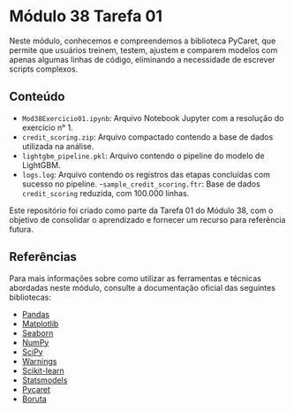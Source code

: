 # Módulo 38 Tarefa 01

Neste módulo, conhecemos e compreendemos a biblioteca PyCaret, que permite que usuários treinem, testem, ajustem e comparem modelos com apenas algumas linhas de código, eliminando a necessidade de escrever scripts complexos.

## Conteúdo

- `Mod38Exercicio01.ipynb`: Arquivo Notebook Jupyter com a resolução do exercício n° 1.
- `credit_scoring.zip`: Arquivo compactado contendo a base de dados utilizada na análise.
- ``lightgbm_pipeline.pkl``: Arquivo contendo o pipeline do modelo de LightGBM.
- ``logs.log``: Arquivo contendo os registros das etapas concluídas com sucesso no pipeline.
-`sample_credit_scoring.ftr`: Base de dados ``credit_scoring`` reduzida, com 100.000 linhas.

Este repositório foi criado como parte da Tarefa 01 do Módulo 38, com o objetivo de consolidar o aprendizado e fornecer um recurso para referência futura.

## Referências

Para mais informações sobre como utilizar as ferramentas e técnicas abordadas neste módulo, consulte a documentação oficial das seguintes bibliotecas:

- [Pandas](https://pandas.pydata.org/docs/)
- [Matplotlib](https://matplotlib.org/stable/contents.html)
- [Seaborn](https://seaborn.pydata.org/tutorial.html)
- [NumPy](https://numpy.org/doc/)
- [SciPy](https://docs.scipy.org/doc/scipy/)
- [Warnings](https://docs.python.org/3/library/warnings.html)
- [Scikit-learn](https://scikit-learn.org/stable/)
- [Statsmodels](https://www.statsmodels.org/stable/index.html)
- [Pycaret](https://pycaret.gitbook.io/docs)
- [Boruta](https://github.com/scikit-learn-contrib/boruta_py)

